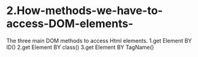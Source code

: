 # 2.How-methods-we-have-to-access-DOM-elements-
The three main DOM methods to access Html elements.  1.get Element BY ID()  2.get Element BY class()  3.get Element BY TagName()
